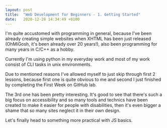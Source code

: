 ```yaml
---
layout: post
title:  "Web Development for Beginners - 1. Getting Started"
date:   2020-12-28 14:34:49 +0100
---
```


I'm quite accustomed with programming in general, because I've been already creating simple websites when XHTML has been just released (OhMiGosh, it's been already over 20 years!), also been programming for many years in C/C++ as a hobby.

Currently I'm using python in my everyday work and most of my work consist of CLI tasks in unix environments.

Due to mentioned reasons I've allowed myself to just skip through first 2 lessons, because first one is quite obvious to me and second I just finished by completing the First Week on GitHub lab.

The 3rd one has been pretty interesting. It's good to see that there's such a big focus on accessibility and so many tools and technics have been created to make it easier for people with disabilities, then it's even bigger a shame that so many sites neglect it in their own design.

Let's finally head to something more practical with JS basics.